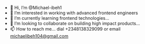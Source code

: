 - 👋 Hi, I’m @Michael-ibeh1
- 👀 I’m interested in working with advanced frontend engineers
- 🌱 I’m currently learning frontend technologies...
- 💞️ I’m looking to collaborate on building high impact products...
- 📫 How to reach me... dial +2348138329099 or email michaelibeh104@gmail.com

<!---
Michael-ibeh1/Michael-ibeh1 is a ✨ special ✨ repository because its `README.md` (this file) appears on your GitHub profile.
You can click the Preview link to take a look at your changes.
--->
